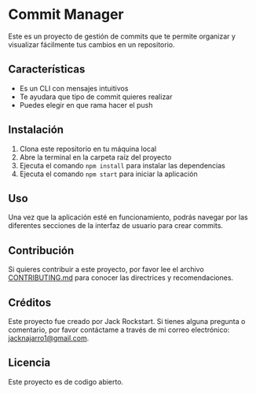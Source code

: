 # Commit Manager

Este es un proyecto de gestión de commits que te permite organizar y visualizar fácilmente tus cambios en un repositorio.

## Características

<!-- - Crea, edita y elimina commits de manera intuitiva -->
<!-- - Filtra commits por autor, fecha, mensaje y más -->
<!-- - Visualiza la historia de commits en una línea de tiempo interactiva -->
<!-- - Soporte para ramas y fusiones -->
<!-- - Exporta tus commits a un archivo CSV o JSON -->
- Es un CLI con mensajes intuitivos
- Te ayudara  que tipo de commit quieres realizar
- Puedes elegir en que rama hacer el push

## Instalación

1. Clona este repositorio en tu máquina local
2. Abre la terminal en la carpeta raíz del proyecto
3. Ejecuta el comando `npm install` para instalar las dependencias
4. Ejecuta el comando `npm start` para iniciar la aplicación

## Uso

Una vez que la aplicación esté en funcionamiento, podrás navegar por las diferentes secciones de la interfaz de usuario para crear commits.
 <!-- También puedes utilizar los filtros para encontrar los commits que necesitas. -->

## Contribución

Si quieres contribuir a este proyecto, por favor lee el archivo [CONTRIBUTING.md](CONTRIBUTING.md) para conocer las directrices y recomendaciones. 

## Créditos

Este proyecto fue creado por Jack Rockstart. Si tienes alguna pregunta o comentario, por favor contáctame a través de mi correo electrónico: jacknajarro1@gmail.com.

## Licencia

Este proyecto es de codigo abierto.
